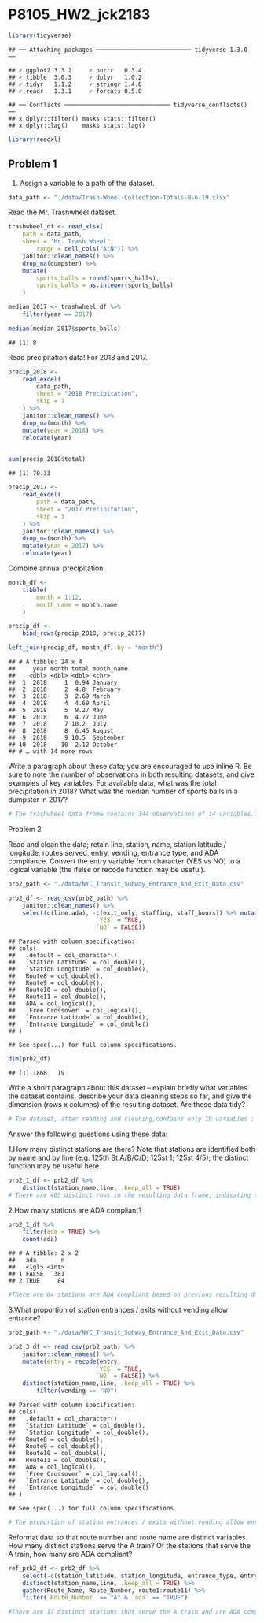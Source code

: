P8105\_HW2\_jck2183
================

``` r
library(tidyverse)
```

    ## ── Attaching packages ─────────────────────────── tidyverse 1.3.0 ──

    ## ✓ ggplot2 3.3.2     ✓ purrr   0.3.4
    ## ✓ tibble  3.0.3     ✓ dplyr   1.0.2
    ## ✓ tidyr   1.1.2     ✓ stringr 1.4.0
    ## ✓ readr   1.3.1     ✓ forcats 0.5.0

    ## ── Conflicts ────────────────────────────── tidyverse_conflicts() ──
    ## x dplyr::filter() masks stats::filter()
    ## x dplyr::lag()    masks stats::lag()

``` r
library(readxl)
```

## Problem 1

1.  Assign a variable to a path of the dataset.

<!-- end list -->

``` r
data_path <- "./data/Trash-Wheel-Collection-Totals-8-6-19.xlsx"
```

Read the Mr. Trashwheel dataset.

``` r
trashwheel_df <- read_xlsx(
    path = data_path, 
    sheet = "Mr. Trash Wheel",
        range = cell_cols("A:N")) %>% 
    janitor::clean_names() %>% 
    drop_na(dumpster) %>% 
    mutate(
        sports_balls = round(sports_balls),
        sports_balls = as.integer(sports_balls)
    )

median_2017 <- trashwheel_df %>% 
    filter(year == 2017) 

median(median_2017$sports_balls)
```

    ## [1] 8

Read precipitation data\! For 2018 and 2017.

``` r
precip_2018 <-
    read_excel(
        data_path,
        sheet = "2018 Precipitation",
        skip = 1
    ) %>% 
    janitor::clean_names() %>% 
    drop_na(month) %>% 
    mutate(year = 2018) %>% 
    relocate(year) 
    

sum(precip_2018$total)
```

    ## [1] 70.33

``` r
precip_2017 <- 
    read_excel(
        path = data_path,
        sheet = "2017 Precipitation",
        skip = 1
    ) %>% 
    janitor::clean_names() %>% 
    drop_na(month) %>% 
    mutate(year = 2017) %>% 
    relocate(year)
```

Combine annual precipitation.

``` r
month_df <- 
    tibble(
        month = 1:12,
        month_name = month.name
    )

precip_df <- 
    bind_rows(precip_2018, precip_2017)

left_join(precip_df, month_df, by = "month")
```

    ## # A tibble: 24 x 4
    ##     year month total month_name
    ##    <dbl> <dbl> <dbl> <chr>     
    ##  1  2018     1  0.94 January   
    ##  2  2018     2  4.8  February  
    ##  3  2018     3  2.69 March     
    ##  4  2018     4  4.69 April     
    ##  5  2018     5  9.27 May       
    ##  6  2018     6  4.77 June      
    ##  7  2018     7 10.2  July      
    ##  8  2018     8  6.45 August    
    ##  9  2018     9 10.5  September 
    ## 10  2018    10  2.12 October   
    ## # … with 14 more rows

Write a paragraph about these data; you are encouraged to use inline R.
Be sure to note the number of observations in both resulting datasets,
and give examples of key variables. For available data, what was the
total precipitation in 2018? What was the median number of sports balls
in a dumpster in 2017?

``` r
# The trashwheel data frame contains 344 observations of 14 variables.The 2017 precipitation contains 12 observations of 3 variables and so does 2018 precipitation. The key variables can be the month or the year. In this practice, we used month as key variable. The total precipitation in 2018 is 70.33 while the median number of sports balls in a dumpster in 2017 is 8.
```

Problem 2

Read and clean the data; retain line, station, name, station latitude /
longitude, routes served, entry, vending, entrance type, and ADA
compliance. Convert the entry variable from character (YES vs NO) to a
logical variable (the ifelse or recode function may be useful).

``` r
prb2_path <- "./data/NYC_Transit_Subway_Entrance_And_Exit_Data.csv"

prb2_df <- read_csv(prb2_path) %>% 
    janitor::clean_names() %>%
    select(c(line:ada), -c(exit_only, staffing, staff_hours)) %>% mutate(entry = recode(entry, 
                         `YES` = TRUE,
                         `NO` = FALSE))
```

    ## Parsed with column specification:
    ## cols(
    ##   .default = col_character(),
    ##   `Station Latitude` = col_double(),
    ##   `Station Longitude` = col_double(),
    ##   Route8 = col_double(),
    ##   Route9 = col_double(),
    ##   Route10 = col_double(),
    ##   Route11 = col_double(),
    ##   ADA = col_logical(),
    ##   `Free Crossover` = col_logical(),
    ##   `Entrance Latitude` = col_double(),
    ##   `Entrance Longitude` = col_double()
    ## )

    ## See spec(...) for full column specifications.

``` r
dim(prb2_df)
```

    ## [1] 1868   19

Write a short paragraph about this dataset – explain briefly what
variables the dataset contains, describe your data cleaning steps so
far, and give the dimension (rows x columns) of the resulting dataset.
Are these data tidy?

``` r
# The dataset, after reading and cleaning,contains only 19 variables : line, station_name, station_latitude / longitude, 11 routes served, entry, vending, entrance type, and ADA compliance.The dimension of the resulting dataset includes 1868 rows x 19 columns. The data is tidy as the resulting dataset is arranged such that each variable is a column and each observation is a row.
```

Answer the following questions using these data:

1.How many distinct stations are there? Note that stations are
identified both by name and by line (e.g. 125th St A/B/C/D; 125st 1;
125st 4/5); the distinct function may be useful here.

``` r
prb2_1_df <- prb2_df %>% 
    distinct(station_name,line, .keep_all = TRUE) 
# There are 465 distinct rows in the resulting data frame, indicating that there are 465 distinct stations identified by both name and by line.  
```

2.How many stations are ADA compliant?

``` r
prb2_1_df %>% 
    filter(ada = TRUE) %>% 
    count(ada)
```

    ## # A tibble: 2 x 2
    ##   ada       n
    ##   <lgl> <int>
    ## 1 FALSE   381
    ## 2 TRUE     84

``` r
#There are 84 stations are ADA compliant based on previous resulting data.
```

3.What proportion of station entrances / exits without vending allow
entrance?

``` r
prb2_path <- "./data/NYC_Transit_Subway_Entrance_And_Exit_Data.csv"

prb2_3_df <- read_csv(prb2_path) %>% 
    janitor::clean_names() %>%
    mutate(entry = recode(entry, 
                         `YES` = TRUE,
                         `NO` = FALSE)) %>% 
    distinct(station_name,line, .keep_all = TRUE) %>% 
        filter(vending == "NO")
```

    ## Parsed with column specification:
    ## cols(
    ##   .default = col_character(),
    ##   `Station Latitude` = col_double(),
    ##   `Station Longitude` = col_double(),
    ##   Route8 = col_double(),
    ##   Route9 = col_double(),
    ##   Route10 = col_double(),
    ##   Route11 = col_double(),
    ##   ADA = col_logical(),
    ##   `Free Crossover` = col_logical(),
    ##   `Entrance Latitude` = col_double(),
    ##   `Entrance Longitude` = col_double()
    ## )

    ## See spec(...) for full column specifications.

``` r
# The proportion of station entrances / exits without vending allow entrance is equal to 5/4 (?) = 1.25 or 5/2 =2.5 (?) 
```

Reformat data so that route number and route name are distinct
variables. How many distinct stations serve the A train? Of the stations
that serve the A train, how many are ADA compliant?

``` r
ref_prb2_df <- prb2_df %>% 
    select(-c(station_latitude, station_longitude, entrance_type, entry, vending)) %>% 
    distinct(station_name,line, .keep_all = TRUE) %>% 
    gather(Route_Name, Route_Number, route1:route11) %>% 
    filter(`Route_Number` == "A" & `ada` == "TRUE")

#There are 17 distinct stations that serve the A train and are ADA compliant.
```
